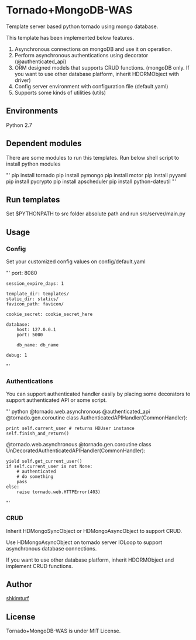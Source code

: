 # Tornado+MongoDB-WAS

Template server based python tornado using mongo database.

This template has been implemented below features.

 1. Asynchronous connections on mongoDB and use it on operation.
 2. Perform asynchronous authentications using decorator (@authenticated_api)
 3. ORM designed models that supports CRUD functions. (mongoDB only. If you want to use other database platform, inherit HDORMObject with driver)
 4. Config server environment with configuration file (default.yaml)
 5. Supports some kinds of utilities (utils)

## Environments

Python 2.7

## Dependent modules

There are some modules to run this templates.
Run below shell script to install python modules

"'
pip install tornado
pip install pymongo
pip install motor
pip install pyyaml
pip install pycrypto
pip install apscheduler
pip install python-dateutil
"'

## Run templates

Set $PYTHONPATH to src folder absolute path and run src/server/main.py

## Usage

### Config

Set your customized config values on config/default.yaml

"'
port: 8080

    session_expire_days: 1

    template_dir: templates/
    static_dir: statics/
    favicon_path: favicon/

    cookie_secret: cookie_secret_here

    database:
        host: 127.0.0.1
        port: 5000

        db_name: db_name

    debug: 1
"'

### Authentications

You can support authenticated handler easily by placing some decorators to support authenticated API or some script.

"' python
@tornado.web.asynchronous
@authenticated_api
@tornado.gen.coroutine
class AuthenticatedAPIHandler(CommonHandler):

	print self.current_user # returns HDUser instance
	self.finish_and_return()

@tornado.web.asynchronous
@tornado.gen.coroutine
class UnDecoratedAuthenticatedAPIHandler(CommonHandler):
	
	yield self.get_current_user()
	if self.current_user is not None:
		# authenticated
		# do something
		pass
	else:
		raise tornado.web.HTTPError(403)
"'

### CRUD

Inherit HDMongoSyncObject or HDMongoAsyncObject to support CRUD.

Use HDMongoAsyncObject on tornado server IOLoop to support asynchronous database connections.

If you want to use other database platform, inherit HDORMObject and implement CRUD functions.

## Author

[shkimturf](https://github.com/shkimturf)

## License

Tornado+MongoDB-WAS is under MIT License.